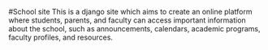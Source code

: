#School site
This is a django site which aims to create an online platform where students, parents, and faculty can access important information about the school, such as announcements, calendars, academic programs, faculty profiles, and resources.

